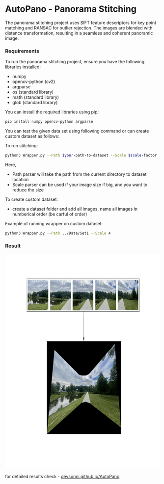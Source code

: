 # AutoPano - Panorama Stitching    
The panorama stitching project uses SIFT feature descriptors for key point matching and RANSAC for outlier rejection. The images are blended with distance transformation, resulting in a seamless and coherent panoramic image.     

### Requirements

To run the panorama stitching project, ensure you have the following libraries installed:

- numpy
- opencv-python (cv2)
- argparse
- os (standard library)
- math (standard library)
- glob (standard library)

You can install the required libraries using pip:

```bash
pip install numpy opencv-python argparse
```

You can test the given data set using following command or can create custom dataset as follows:    

To run stitching:    

```bash
python3 Wrapper.py --Path $your-path-to-dataset --Scale $scale-factor
```

Here, 
- Path parser will take the path from the current directory to dataset location    
- Scale parser can be used if your image size if big, and you want to reduce the size

To create custom dataset:    
- create a dataset folder and add all images, name all images in numberical order (be carful of order)    

Example of running wrapper on custom dataset:    
```bash
python3 Wrapper.py --Path ../Data/Set1 --Scale 4
```

### Result    
<code><img height="700" width="900" src="https://github.com/devsonni/AutoPano/blob/main/Phase1/Data/results/Panorama1.png"></code>

for detailed results check - [devsonni.github.io/AutoPano](https://devsonni.github.io/project/autopano/)